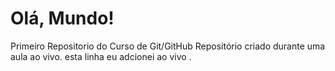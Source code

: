 # Olá, Mundo!
 Primeiro Repositorio do Curso de Git/GitHub
Repositório criado durante uma aula ao vivo.
esta linha eu adcionei ao vivo .
